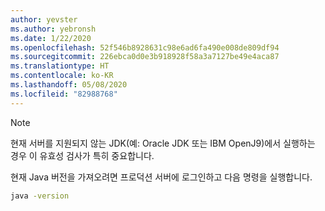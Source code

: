 ```yaml
---
author: yevster
ms.author: yebronsh
ms.date: 1/22/2020
ms.openlocfilehash: 52f546b8928631c98e6ad6fa490e008de809df94
ms.sourcegitcommit: 226ebca0d0e3b918928f58a3a7127be49e4aca87
ms.translationtype: HT
ms.contentlocale: ko-KR
ms.lasthandoff: 05/08/2020
ms.locfileid: "82988768"
---
```

<!-- Included in technology-specific include files such as note-obtain-your-current-java-version-app-service.md. -->

> [!NOTE]
> 현재 서버를 지원되지 않는 JDK(예: Oracle JDK 또는 IBM OpenJ9)에서 실행하는 경우 이 유효성 검사가 특히 중요합니다.

현재 Java 버전을 가져오려면 프로덕션 서버에 로그인하고 다음 명령을 실행합니다.

```bash
java -version
```
